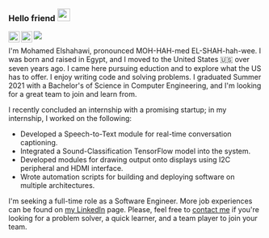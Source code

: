 ### Hello friend <img src="https://media.giphy.com/media/hvRJCLFzcasrR4ia7z/giphy.gif" width="25px">
<a href="https://twitter.com/mnshahawy">
  <img align="left" alt="Mohamed's Twitter" width="22px" src="https://raw.githubusercontent.com/peterthehan/peterthehan/master/assets/twitter.svg" />
</a>   
<a href="https://www.linkedin.com/in/mnshahawy">
  <img align="left" alt="Mohamed's LinkedIn" width="22px" src="https://raw.githubusercontent.com/peterthehan/peterthehan/master/assets/linkedin.svg" />
</a>   

![](https://visitor-badge.glitch.me/badge?page_id=Mnshahawy.mnshahawy)
<br />

I'm Mohamed Elshahawi, pronounced MOH-HAH-med EL-SHAH-hah-wee. I was born and raised in Egypt, and I moved to the United States :us: over seven years ago. I came here pursuing eduction and to explore what the US has to offer. I enjoy writing code and solving problems. I graduated Summer 2021 with a Bachelor's of Science in Computer Engineering, and I'm looking for a great team to join and learn from.

I recently concluded an internship with a promising startup; in my internship, I worked on the following:

* Developed a Speech-to-Text module for real-time conversation captioning.
* Integrated a Sound-Classification TensorFlow model into the system.
* Developed modules for drawing output onto displays using I2C peripheral and HDMI interface.
* Wrote automation scripts for building and deploying software on multiple architectures. 

I'm seeking a full-time role as a Software Engineer. More job experiences can be found on [my LinkedIn](https://www.linkedin.com/in/mnshahawy) page. Please, feel free to [contact me](mailto:contact@elshahawi.dev) if you're looking for a problem solver, a quick learner, and a team player to join your team. 

